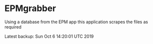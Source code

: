 # EPMgrabber
Using a database from the EPM app this application scrapes the files as required


Latest backup: Sun Oct 6 14:20:01 UTC 2019
